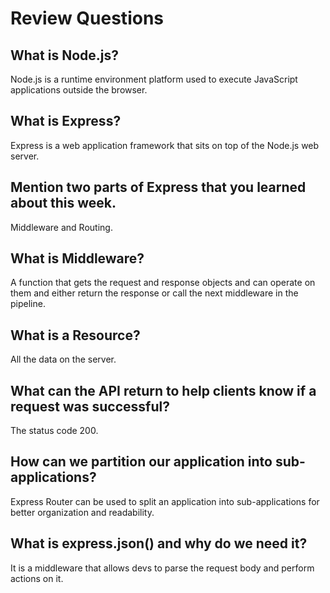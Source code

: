 # Review Questions

## What is Node.js?
Node.js is a runtime environment platform used to execute JavaScript applications outside the browser.
## What is Express?
Express is a web application framework that sits on top of the Node.js web server.
## Mention two parts of Express that you learned about this week.
Middleware and Routing.
## What is Middleware?
A function that gets the request and response objects and can operate on them and either return the response or call the next middleware in the pipeline.
## What is a Resource?
All the data on the server.
## What can the API return to help clients know if a request was successful?
The status code 200.
## How can we partition our application into sub-applications?
Express Router can be used to split an application into sub-applications for better organization and readability.
## What is express.json() and why do we need it?
It is a middleware that allows devs to parse the request body and perform actions on it.
